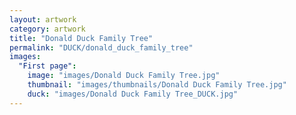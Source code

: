 ```yaml
---
layout: artwork
category: artwork
title: "Donald Duck Family Tree"
permalink: "DUCK/donald_duck_family_tree"
images:
  "First page":
    image: "images/Donald Duck Family Tree.jpg"
    thumbnail: "images/thumbnails/Donald Duck Family Tree.jpg"
    duck: "images/Donald Duck Family Tree_DUCK.jpg"
---
```


